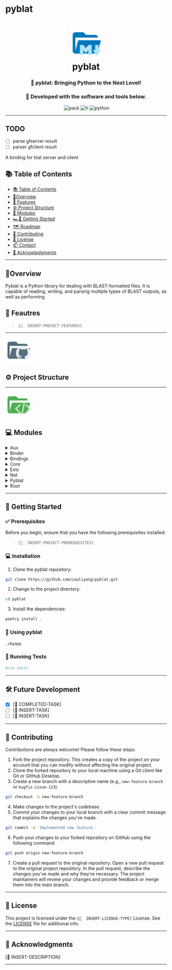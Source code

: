 # pyblat

<div align="center">
<h1 align="center">
<img src="https://raw.githubusercontent.com/PKief/vscode-material-icon-theme/ec559a9f6bfd399b82bb44393651661b08aaf7ba/icons/folder-markdown-open.svg" width="100" />
<br>
pyblat
</h1>
<h3 align="center">📍 pyblat: Bringing Python to the Next Level!</h3>
<h3 align="center">🚀 Developed with the software and tools below.</h3>
<p align="center">

<img src="https://img.shields.io/badge/Python-3776AB.svg?style=for-the-badge&logo=Python&logoColor=white" alt="" />
<img src="https://img.shields.io/badge/Markdown-000000.svg?style=for-the-badge&logo=Markdown&logoColor=white" alt="pack" />
<img src="https://img.shields.io/badge/C++-00599C.svg?style=for-the-badge&logo=C++&logoColor=white" alt="h" />
<img src="https://img.shields.io/badge/C-A8B9CC.svg?style=for-the-badge&logo=C&logoColor=black" alt="python" />
</p>

</div>

---

## TODO

- [ ] parse gfserver result
- [ ] parser gfclient result

A binding for blat server and client

## 📚 Table of Contents

- [📚 Table of Contents](#-table-of-contents)
- [📍Overview](#-introdcution)
- [🔮 Features](#-features)
- [⚙️ Project Structure](#project-structure)
- [🧩 Modules](#modules)
- [🏎💨 Getting Started](#-getting-started)
- [🗺 Roadmap](#-roadmap)
- [🤝 Contributing](#-contributing)
- [🪪 License](#-license)
- [📫 Contact](#-contact)
- [🙏 Acknowledgments](#-acknowledgments)

---

## 📍Overview

Pyblat is a Python library for dealing with BLAST-formatted files. It is capable of reading, writing, and parsing multiple types of BLAST outputs, as well as performing

## 🔮 Feautres

> `[📌  INSERT-PROJECT-FEATURES]`

---

<img src="https://raw.githubusercontent.com/PKief/vscode-material-icon-theme/ec559a9f6bfd399b82bb44393651661b08aaf7ba/icons/folder-github-open.svg" width="80" />

## ⚙️ Project Structure

---

<img src="https://raw.githubusercontent.com/PKief/vscode-material-icon-theme/ec559a9f6bfd399b82bb44393651661b08aaf7ba/icons/folder-src-open.svg" width="80" />

## 💻 Modules

<details closed><summary>Aux</summary>

| File           | Summary                                                                                                                                                                                                                                                                                              | Module                                   |
| :------------- | :--------------------------------------------------------------------------------------------------------------------------------------------------------------------------------------------------------------------------------------------------------------------------------------------------- | :--------------------------------------- |
| bandExt.h      | This code provides functions for banded Smith - Waterman extension of alignments , allowing for small gaps and mismatches . It allows for the extension of an alignment from a given start point , either forwards or backwards , with a maximum gap size and                                        | src/pyblat/extc/include/aux/bandExt.h    |
| base64.h       | This code provides functions for encoding and decoding strings using the Base64 algorithm . It includes functions for encoding a string , validating a string , and decoding a string . It is written in C and C++ .                                                                                 | src/pyblat/extc/include/aux/base64.h     |
| cheapcgi.h     | Error fetching summary.                                                                                                                                                                                                                                                                              | src/pyblat/extc/include/aux/cheapcgi.h   |
| filePath.h     | This code provides functions for parsing and manipulating file paths . It includes functions for splitting a full path into components , expanding relative paths to more absolute ones , making relative paths from one absolute directory / file to another , and checking that a path is relative | src/pyblat/extc/include/aux/filePath.h   |
| gfxPoly.h      | This code defines a struct gfxPoly , which is a two - dimensional polygon . It contains functions to create a new polygon , free up resources associated with a polygon , and add points to a polygon .                                                                                              | src/pyblat/extc/include/aux/gfxPoly.h    |
| hex.h          | This code provides functions for converting between binary and hexadecimal values . It includes functions for converting a nibble , byte , or binary string to hexadecimal , as well as functions for converting a hexadecimal character , byte                                                      | src/pyblat/extc/include/aux/hex.h        |
| htmlPage.h     | This code provides functions for reading , parsing , and submitting HTML pages and forms . It includes functions for reading cookies , parsing tags , and setting variables . It also includes functions for validating and printing HTML pages and forms .                                          | src/pyblat/extc/include/aux/htmlPage.h   |
| htmshell.h     | Htmshell.h is a library of functions used to generate HTML files on the fly . It includes functions to create cookies , encode and decode strings , print out HTML tags , and more . It is typically included with cheapcgi.h                                                                        | src/pyblat/extc/include/aux/htmshell.h   |
| https.h        | This code defines a function , netConnectHttps ( ) , which establishes an HTTPS connection with a server and returns a socket for the connection . If an error occurs , -1 is returned .                                                                                                             | src/pyblat/extc/include/aux/https.h      |
| internet.h     | This code provides functions for working with internet addresses , such as converting between IPV4 and IPV6 strings , creating masks , and checking if an IP address is in a subnet . It also includes functions for manipulating CIDR addresses and                                                 | src/pyblat/extc/include/aux/internet.h   |
| kxTok.h        | KxTok is a quick little tokenizer for stuff first loaded into memory . It was originally developed for the " Key eXpression " evaluator and can be used for public , private , or commercial purposes . It tokenizes text                                                                            | src/pyblat/extc/include/aux/kxTok.h      |
| memgfx.h       | Error fetching summary.                                                                                                                                                                                                                                                                              | src/pyblat/extc/include/aux/memgfx.h     |
| mime.h         | This file contains functions for parsing MIME messages , especially from a cgi from a multipart web form . It includes functions for parsing typical mime header lines , initializing a mimeBuf structure , and parsing multipart MIME messages                                                      | src/pyblat/extc/include/aux/mime.h       |
| portimpl.h     | This code provides functions for creating temporary files , determining the speed of the CPU , and returning the relative path to the trash directory for CGI binaries . It also contains structures for each web server supported , which are used to decide which functions to use during          | src/pyblat/extc/include/aux/portimpl.h   |
| rbTree.h       | rbTree is a type of binary tree which automatically keeps relatively balanced during inserts and deletions . It was originally created by Shane Saunders and adapted into local conventions by Jim Kent . It contains functions to add , find , remove , traverse , and dump                         | src/pyblat/extc/include/aux/rbTree.h     |
| srcVersion.h   | This code is a copyright statement for The Regents of the University of California , with a source version of 447 .                                                                                                                                                                                  | src/pyblat/extc/include/aux/srcVersion.h |
| axt.c          | Prompt too long to generate summary.                                                                                                                                                                                                                                                                 | src/pyblat/extc/src/aux/axt.c            |
| bandExt.c      | Error fetching summary.                                                                                                                                                                                                                                                                              | src/pyblat/extc/src/aux/bandExt.c        |
| base64.c       | This code provides functions to encode and decode strings using the Base64 algorithm . It includes functions to validate the input string , remove whitespace , and optionally return the size of the decoded string . It is copyright ( C ) 2011 The Regents                                        | src/pyblat/extc/src/aux/base64.c         |
| binRange.c     | This code provides functions to handle binning , which helps to restrict attention to parts of a database that contain information about a particular window on a chromosome . It works without modification for chromosome sizes up to 2Gb-1 . It includes functions to add                         | src/pyblat/extc/src/aux/binRange.c       |
| blastOut.c     | Error fetching summary.                                                                                                                                                                                                                                                                              | src/pyblat/extc/src/aux/blastOut.c       |
| cheapcgi.c     | Prompt too long to generate summary.                                                                                                                                                                                                                                                                 | src/pyblat/extc/src/aux/cheapcgi.c       |
| ffSeedExtend.c | Prompt too long to generate summary.                                                                                                                                                                                                                                                                 | src/pyblat/extc/src/aux/ffSeedExtend.c   |
| filePath.c     | This file contains functions for parsing file paths , such as converting ' \ ' to ' / ' , splitting a full path into components , expanding relative paths , and making relative paths . It also contains functions for processing symlinks and include files .                                      | src/pyblat/extc/src/aux/filePath.c       |
| hex.c          | This code provides functions for converting between hexidecimal characters and binary values . It includes functions for converting a nibble , byte , or binary string to hexidecimal characters , as well as functions for converting hexidecimal characters to                                     | src/pyblat/extc/src/aux/hex.c            |
| htmlPage.c     | Prompt too long to generate summary.                                                                                                                                                                                                                                                                 | src/pyblat/extc/src/aux/htmlPage.c       |
| htmshell.c     | Prompt too long to generate summary.                                                                                                                                                                                                                                                                 | src/pyblat/extc/src/aux/htmshell.c       |
| https.c        | Error fetching summary.                                                                                                                                                                                                                                                                              | src/pyblat/extc/src/aux/https.c          |
| intExp.c       | This code is a numerical expression evaluator that can handle both ints and doubles . It includes functions for advancing to the next token , returning a number , handling parenthetical expressions , unary minus , multiplication and division , addition and subtraction                         | src/pyblat/extc/src/aux/intExp.c         |
| internet.c     | Error fetching summary.                                                                                                                                                                                                                                                                              | src/pyblat/extc/src/aux/internet.c       |
| maf.c          | Error fetching summary.                                                                                                                                                                                                                                                                              | src/pyblat/extc/src/aux/maf.c            |
| mafFromAxt.c   | This code provides two functions , mafFromAxtTemp and mafFromAxt , which convert an axt into a maf . mafFromAxtTemp is quicker to run but the axt and maf are not independent                                                                                                                        | src/pyblat/extc/src/aux/mafFromAxt.c     |
| mime.c         | Error fetching summary.                                                                                                                                                                                                                                                                              | src/pyblat/extc/src/aux/mime.c           |
| net.c          | Prompt too long to generate summary.                                                                                                                                                                                                                                                                 | src/pyblat/extc/src/aux/net.c            |
| netlib.c       | Prompt too long to generate summary.                                                                                                                                                                                                                                                                 | src/pyblat/extc/src/aux/netlib.c         |
| ooc.c          | This code provides functions to handle overused N - mers ( tiles ) in genome indexing schemes . It includes functions to set items of tileCounts to maxPat if they are in oocFile , and to mask out simple repeats in                                                                                | src/pyblat/extc/src/aux/ooc.c            |
| patSpace.c     | Error fetching summary.                                                                                                                                                                                                                                                                              | src/pyblat/extc/src/aux/patSpace.c       |
| portimpl.c     | This code provides a set of functions for making the same code run under different web servers . It includes functions for creating temporary files , setting up environment variables , creating directories , and finding paths in directories and subdirectories .                                | src/pyblat/extc/src/aux/portimpl.c       |
| rangeTree.c    | Error fetching summary.                                                                                                                                                                                                                                                                              | src/pyblat/extc/src/aux/rangeTree.c      |
| rbTree.c       | Error fetching summary.                                                                                                                                                                                                                                                                              | src/pyblat/extc/src/aux/rbTree.c         |
| repMask.c      | This code provides functions to link the database and RAM representations of objects from the RepeatMasker .out file . It includes functions to load a row from the repeatMaskOut table into a struct , create a repeatMaskOut from a comma separated string                                         | src/pyblat/extc/src/aux/repMask.c        |
| servBrcMcw.c   | This code defines a webServerSpecific struct for the .brc.mcw.edu server , which includes functions for making temp names , getting the CGI directory , calculating speed , and getting the trash directory .                                                                                        | src/pyblat/extc/src/aux/servBrcMcw.c     |
| servCrunx.c    | This code defines a webServerSpecific struct for a local Linux server , including functions for making temporary names , getting the CGI directory , calculating speed , and getting the trash directory .                                                                                           | src/pyblat/extc/src/aux/servCrunx.c      |
| servcis.c      | This code defines a webServerSpecific struct with various functions and variables related to a Comp Science department web server . It includes functions for making temp names , accessing the CGI directory , determining the speed of the server , and accessing the trash directory . It         | src/pyblat/extc/src/aux/servcis.c        |
| servmsII.c     | This code defines a webServerSpecific struct for the Microsoft II Web Server , which includes functions for making a temp name , getting the CGI directory , getting the trash directory , and getting the speed . It is copyright 2002 Jim Kent , but license is                                    | src/pyblat/extc/src/aux/servmsII.c       |
| servpws.c      | This code defines a webServerSpecific struct for Microsoft Personal Web Server , which includes functions for making temp names , getting the CGI directory , calculating speed , and getting the trash directory .                                                                                  | src/pyblat/extc/src/aux/servpws.c        |
| sqlList.c      | Prompt too long to generate summary.                                                                                                                                                                                                                                                                 | src/pyblat/extc/src/aux/sqlList.c        |
| sqlNum.c       | sqlNum.c provides routines to convert from ascii to integer representation of numbers . It includes functions to convert from strings to unsigned integers , signed integers , unsigned longs , signed longs , floats , and doubles . It also includes functions                                     | src/pyblat/extc/src/aux/sqlNum.c         |
| wildcmp.c      | This code provides functions for wildcard matching , such as ' \* ' and ' ? ' , over a list of strings . It includes functions for case - sensitive matching , as well as functions for matching using ' % ' and ' \_ ' wildcards                                                                    | src/pyblat/extc/src/aux/wildcmp.c        |

</details>

<details closed><summary>Binder</summary>

| File           | Summary                                                                                                                                                                                                                                                                     | Module                                         |
| :------------- | :-------------------------------------------------------------------------------------------------------------------------------------------------------------------------------------------------------------------------------------------------------------------------- | :--------------------------------------------- |
| .clang-format  | This code disables the formatting of the code and never sorts the includes .                                                                                                                                                                                                | src/pyblat/extc/bindings/binder/.clang-format  |
| \_extc.cpp     | This code is a Python binding module for C++ code . It includes libraries for maps , algorithms , functions , memory , exceptions , and strings . It also includes a pybind11 module and a function for getting modules . It defines a vector of                            | src/pyblat/extc/bindings/binder/\_extc.cpp     |
| \_extc.modules | cppbinding is a library for creating bindings between C++ and other languages . It provides a simple and efficient way to create bindings between C++ and other languages , allowing developers to easily integrate C++ code into their projects . It supports a wide range | src/pyblat/extc/bindings/binder/\_extc.modules |
| \_extc.sources | This code contains five C++ files that are related to the extc library . faToTwoBit.cpp is used to convert a FASTA file to a two - bit file . gfClient.cpp and gfServer.cpp                                                                                                 | src/pyblat/extc/bindings/binder/\_extc.sources |
| faToTwoBit.cpp | This code is a C++ function that binds the faToTwoBit function from the faToTwoBit.hpp header file to the Python programming language . It takes in a vector of strings , a string , and four boolean values as parameters                                                  | src/pyblat/extc/bindings/binder/faToTwoBit.cpp |
| gfClient.cpp   | This code binds the gfClientOption class to the cppbinding module in Python , allowing for the use of the gfClientOption class in Python . It includes functions for setting the hostName , portName , tType , qType                                                        | src/pyblat/extc/bindings/binder/gfClient.cpp   |
| gfServer.cpp   | Error fetching summary.                                                                                                                                                                                                                                                     | src/pyblat/extc/bindings/binder/gfServer.cpp   |
| gfServer_1.cpp | This code is a C++ function that binds the functions pystatusServer , pygetFileList , and pyqueryServer from the gfServer.hpp header file to the cppbinding module in Python . It also declares the holder types                                                            | src/pyblat/extc/bindings/binder/gfServer_1.cpp |

</details>

<details closed><summary>Bindings</summary>

| File           | Summary                                                                                                                                                                                                                                                           | Module                                  |
| :------------- | :---------------------------------------------------------------------------------------------------------------------------------------------------------------------------------------------------------------------------------------------------------------- | :-------------------------------------- |
| dbg.h          | Error fetching summary.                                                                                                                                                                                                                                           | src/pyblat/extc/bindings/dbg.h          |
| faToTwoBit.cpp | This code is a C++ function that converts files in fasta format to 2 bit format . It checks for duplicate sequence names and can strip off version numbers . It also converts non ACGT characters to N.                                                           | src/pyblat/extc/bindings/faToTwoBit.cpp |
| faToTwoBit.hpp | This code provides a function , faToTwoBit , which converts DNA from fasta to 2bit format . It also provides a function , unknownToN , which replaces unknown characters with N. Both functions are part of the cppbinding namespace                              | src/pyblat/extc/bindings/faToTwoBit.hpp |
| gfClient.cpp   | This code is a C++ implementation of the gfClient program , which is a client for the genomic finding program that produces a .psl file . It includes functions for reading in memory files , building a gfClientOption object , and                              | src/pyblat/extc/bindings/gfClient.cpp   |
| gfClient.hpp   | This code defines the gfClientOption struct , which contains variables that can be overridden by command line , and the pygfClient and read_inmem_file functions . The gfClientOption struct contains variables such as hostName                                  | src/pyblat/extc/bindings/gfClient.hpp   |
| gfServer.cpp   | Prompt too long to generate summary.                                                                                                                                                                                                                              | src/pyblat/extc/bindings/gfServer.cpp   |
| gfServer.hpp   | This code provides functions for a genoFind server , which is used to search for sequences in a database . It includes functions for building an index , starting and stopping the server , querying the server , and logging usage statistics . It also includes | src/pyblat/extc/bindings/gfServer.hpp   |

</details>

<details closed><summary>Core</summary>

| File          | Summary                                                                                                                                                                                                                                                                                          | Module                                     |
| :------------ | :----------------------------------------------------------------------------------------------------------------------------------------------------------------------------------------------------------------------------------------------------------------------------------------------- | :----------------------------------------- |
| aliType.h     | This code defines various types of sequence alignment and stringency levels for a genoFind program . It includes enum types for gfType ( DNA , RNA , Protein , etc . ) and ffStringency ( Exact , CDNA , Tight ,                                                                                 | src/pyblat/extc/include/core/aliType.h     |
| axt.h         | This code contains routines to read and write alignments in the AXT format , which is a simple alignment format with four lines per alignment . It also contains code for simple DNA alignment scoring schemes . It is copyright 2002 Jim Kent , but license is                                  | src/pyblat/extc/include/core/axt.h         |
| bPlusTree.h   | This code implements a B+ Tree index file for disk - based storage . It provides functions to create a B+ Tree from a sorted list , lookup a value given a key , and traverse the tree . It also contains the layout of the file                                                                 | src/pyblat/extc/include/core/bPlusTree.h   |
| binRange.h    | This code provides functions to handle binning , which helps to restrict attention to parts of a database that contain information about a particular window on a chromosome . It includes functions to add and remove items from a binKeeper , find items in a bin                              | src/pyblat/extc/include/core/binRange.h    |
| bits.h        | This code provides functions to handle operations on arrays of bits , such as allocating , resizing , cloning , setting , clearing , and counting bits . It also provides functions to perform bitwise operations such as AND , OR , and XOR ,                                                   | src/pyblat/extc/include/core/bits.h        |
| chain.h       | This code provides functions for creating and manipulating chain objects , which are pairwise alignments that can include gaps in both sequences at once . It is suitable for cross species genomic comparisons , similar to psl . It includes functions for sorting , writing ,                 | src/pyblat/extc/include/core/chain.h       |
| common.h      | Prompt too long to generate summary.                                                                                                                                                                                                                                                             | src/pyblat/extc/include/core/common.h      |
| dlist.h       | This file contains headers for generic doubly - linked list routines . It provides functions to create , initialize , reset , and free doubly - linked lists , as well as functions to add and remove nodes from the list , sort the list , and                                                  | src/pyblat/extc/include/core/dlist.h       |
| dnaseq.h      | This code provides functions to manage DNA sequences , including creating , cloning , and freeing them , as well as translating them into proteins , and creating a hash of the sequences keyed by name . It also provides functions to determine if a sequence is DNA                           | src/pyblat/extc/include/core/dnaseq.h      |
| dnautil.h     | This code provides functions for working with DNA and amino acids , such as converting between upper and lower case , filtering out non - DNA characters , and calculating the reverse complement of DNA . It also includes functions for calculating the score of a DNA or amino                | src/pyblat/extc/include/core/dnautil.h     |
| dystring.h    | This code provides functions for creating and manipulating a dynamically resizing string , which can be used for formatted output . It includes functions for appending strings , characters , and variables , as well as for quoting strings , resizing strings , and freeing strings           | src/pyblat/extc/include/core/dystring.h    |
| errAbort.h    | ErrAbort.h is a library that provides an error handler and warning message printer stack . It allows users to customize the behavior of the error handler and warning message printer , and provides functions to abort , warn , and set handlers . It                                           | src/pyblat/extc/include/core/errAbort.h    |
| errCatch.h    | errCatch is a library that helps catch errors so that errAborts are not fatal and warns do not necessarily get printed immediately . It provides a way to catch errors and warnings , and then handle them accordingly . It also provides a way to                                               | src/pyblat/extc/include/core/errCatch.h    |
| fa.h          | This file contains routines for reading and writing fasta format sequence files . It includes functions for reading a single sequence , reading all sequences in a file , and writing a single sequence or all sequences in a list to a file . It also includes functions                        | src/pyblat/extc/include/core/fa.h          |
| fuzzyFind.h   | This file is a header file for the fuzzyFind DNA sequence aligner . It contains functions for finding and scoring alignments between a needle and haystack DNA sequence , as well as functions for manipulating and displaying the alignments . It also contains a                               | src/pyblat/extc/include/core/fuzzyFind.h   |
| genoFind.h    | Error fetching summary.                                                                                                                                                                                                                                                                          | src/pyblat/extc/include/core/genoFind.h    |
| gfClientLib.h | This code provides functions for genoFind clients to read and manipulate files in .2bit ,.nib , and .fa formats , as well as create a list of dnaSeqs and unmask them .                                                                                                                          | src/pyblat/extc/include/core/gfClientLib.h |
| gfInternal.h  | This code contains functions related to the gfRange struct , which is used to store information about a range of bases found by genoFind . The functions include gfRangeFree , gfRangeFreeList , gfRangeCmpTarget                                                                                | src/pyblat/extc/include/core/gfInternal.h  |
| hash.h        | This code provides functions to create and manipulate hash tables , which are data structures that provide name / value pairs . It includes functions to add elements to a hash , retrieve a named element , iterate through all elements in a hash , and free up                                | src/pyblat/extc/include/core/hash.h        |
| linefile.h    | Error fetching summary.                                                                                                                                                                                                                                                                          | src/pyblat/extc/include/core/linefile.h    |
| localmem.h    | LocalMem.h provides a set of routines for allocating and disposing of small to medium size pieces of memory . It includes functions for creating a local memory pool , allocating memory from the pool , adjusting memory size , cloning memory blocks ,                                         | src/pyblat/extc/include/core/localmem.h    |
| maf.h         | This code provides functions for reading , writing , and manipulating multiple alignment format ( MAF ) files . It includes functions for opening and closing MAF files , reading and writing MAF alignments , finding components of MAF alignments , and manipulating                           | src/pyblat/extc/include/core/maf.h         |
| memalloc.h    | This code provides functions to allow the user to control memory allocation and deallocation , as well as debug scrambled heaps . It includes functions to push and pop memory handlers , set the default memory handler , push a careful memory handler , check the                             | src/pyblat/extc/include/core/memalloc.h    |
| net.h         | This file provides functions for wrapping around network communications , such as connecting to a server , sending and receiving strings , and parsing URLs . It also provides functions for setting timeouts , catching broken pipes , and reading and writing data from / to a socket          | src/pyblat/extc/include/core/net.h         |
| netlib.h      | This file provides functions to wrap around network communications , such as connecting to a server , sending and receiving strings , and parsing URLs . It also provides functions to read and write data from a socket , and to set timeouts for read and write operations                     | src/pyblat/extc/include/core/netlib.h      |
| nib.h         | This file provides an interface to nucleotides stored 4 bits per base , allowing for room for N. It contains functions for opening and verifying a file , loading parts of a file , writing a file , and parsing a file name . It also                                                           | src/pyblat/extc/include/core/nib.h         |
| obscure.h     | This header file contains a collection of functions that are useful but not commonly used . It includes functions for incrementing a 32 - bit value on disk , counting the number of digits in a number , printing out a long number with commas , formatting                                    | src/pyblat/extc/include/core/obscure.h     |
| ooc.h         | This code provides functions to handle overused N - mers ( tiles ) in genome indexing schemes . It includes functions to set items of tileCounts to maxPat if they are in oocFile , and to mask out simple repeats in                                                                            | src/pyblat/extc/include/core/ooc.h         |
| options.h     | This code provides functions for processing command line options into a hash . It includes functions for validating options , returning values for different types , and checking if an option exists . It also includes functions for parsing options into a hash and freeing the hash .        | src/pyblat/extc/include/core/options.h     |
| patSpace.h    | PatSpace is a homology finding algorithm that occurs mostly in pattern space . It is used to find occurrences of DNA in a pattern space and is copyright 2000 Jim Kent . It is free to use for all purposes . It requires a sequence array ,                                                     | src/pyblat/extc/include/core/patSpace.h    |
| pipeline.h    | This code creates a process pipeline that can be used for reading or writing , avoiding many of the obscure problems associated with system ( ) and popen ( ) . It allows for the specification of a file at the other end of the pipeline , as well as the                                      | src/pyblat/extc/include/core/pipeline.h    |
| portable.h    | This header file provides wrappers around functions that vary from server to server and operating system to operating system . It includes functions for listing files in a directory , creating directories , making and renaming files , getting the current directory , getting the host name | src/pyblat/extc/include/core/portable.h    |
| psl.h         | Error fetching summary.                                                                                                                                                                                                                                                                          | src/pyblat/extc/include/core/psl.h         |
| rangeTree.h   | This module is a way of keeping track of non - overlapping ranges ( half - open intervals ) using a self - balancing rbTree code . It is useful in place of a bitmap when the total number of ranges is significantly                                                                            | src/pyblat/extc/include/core/rangeTree.h   |
| repMask.h     | This header file provides functions for loading , freeing , and outputting data from the Repeat Masker Out format , which is used to store information about repeat elements in a genome . It also provides a function for opening a Repeat Masker Out file .                                    | src/pyblat/extc/include/core/repMask.h     |
| sig.h         | This file contains signatures that start various binary files , such as binary alignment files , gene files , and index files . It is copyright 2000 Jim Kent , but license is granted for all use - public , private or commercial . It contains signatures for binary                          | src/pyblat/extc/include/core/sig.h         |
| sqlList.h     | This code provides functions for processing comma separated lists , such as converting them to arrays , converting arrays to strings , and parsing and printing enumerated and set column values . It is copyright 2002 Jim Kent , but license is granted for all use - public                   | src/pyblat/extc/include/core/sqlList.h     |
| sqlNum.h      | sqlNum.h is a file containing routines to convert from ascii to unsigned / integer values more quickly than atoi . It was developed for use with SQL databases , and is used by AutoSQL and other parsers in the source tree                                                                     | src/pyblat/extc/include/core/sqlNum.h      |
| supStitch.h   | SupStitch is a C library used to stitch together a bundle of ffAli alignments that share a common query and target sequence into larger alignments . It is commonly used when the query sequence was broken up into overlapping blocks in the initial alignment                                  | src/pyblat/extc/include/core/supStitch.h   |
| trans3.h      | This code defines a trans3 structure which contains a sequence and three translated reading frames . It also provides functions to create , free , and find trans3 structures in a t3Hash , as well as functions to calculate offsets and frames .                                               | src/pyblat/extc/include/core/trans3.h      |
| twoBit.h      | This code provides functions for reading and writing DNA sequences represented as two bits per pixel , along with associated list of regions containing N 's and masked regions . It includes functions for reading and writing .2bit files , reading parts of sequences , and converting        | src/pyblat/extc/include/core/twoBit.h      |
| udc.h         | UDC is a caching system that keeps blocks of data fetched from URLs in sparse local files for quick use the next time the data is needed . It simplifies caching by only allowing reads , not writes . The cache directory is constructed from the                                               | src/pyblat/extc/include/core/udc.h         |
| verbose.h     | This header file provides functions for writing out status messages to stderr according to the current verbosity level . It also provides functions for setting the verbosity level , setting the log file , and setting the verbosity level for a CGI .                                         | src/pyblat/extc/include/core/verbose.h     |
| aliType.c     | aliType.h provides definitions for the type of alignment , including functions to return a string representing the type and to return the type from a string .                                                                                                                                   | src/pyblat/extc/src/core/aliType.c         |
| bPlusTree.c   | Error fetching summary.                                                                                                                                                                                                                                                                          | src/pyblat/extc/src/core/bPlusTree.c       |
| bits.c        | This file contains functions to handle operations on arrays of bits , such as setting , clearing , and counting bits . It also includes functions to allocate , reallocate , and free memory for bit arrays . It is copyright 2002 Jim Kent , but license                                        | src/pyblat/extc/src/core/bits.c            |
| chain.c       | Error fetching summary.                                                                                                                                                                                                                                                                          | src/pyblat/extc/src/core/chain.c           |
| common.c      | Prompt too long to generate summary.                                                                                                                                                                                                                                                             | src/pyblat/extc/src/core/common.c          |
| dlist.c       | struct dlNode _ dlFindVal(struct dlList _ list , void \* val ,                                                                                                                                                                                                                                   | src/pyblat/extc/src/core/dlist.c           |
|               | int ( _ compare)(const void _ elem1 , const void \* elem2 ) )                                                                                                                                                                                                                                    |                                            |
|               | / \* Return node on list if any                                                                                                                                                                                                                                                                  |                                            |
| dnaseq.c      | This code provides functions to manage DNA sequences , including creating , cloning , freeing , and translating them . It also provides functions to determine if a sequence is lower case , DNA , or protein , and to create a mask from an upper case sequence .                               | src/pyblat/extc/src/core/dnaseq.c          |
| dnautil.c     | Prompt too long to generate summary.                                                                                                                                                                                                                                                             | src/pyblat/extc/src/core/dnautil.c         |
| dystring.c    | DyString : A library of functions for creating and manipulating dynamically resizing strings . It includes functions for creating a new dynamic string , freeing a dynamic string , appending characters and strings to the end of a dynamic string , expanding the buffer size                  | src/pyblat/extc/src/core/dystring.c        |
| errAbort.c    | Summary : errAbort.c is a file that provides an error handler for programs . It maintains two stacks - a warning message printer stack , and an " abort handler " stack . It provides functions for setting and reverting to old                                                                 | src/pyblat/extc/src/core/errAbort.c        |
| errCatch.c    | This code provides a structure for catching errors and warnings in a program , allowing them to be handled without causing the program to abort . It includes functions for creating and freeing the errCatch structure , pushing and popping handlers , and finishing up error catching         | src/pyblat/extc/src/core/errCatch.c        |
| fa.c          | Error fetching summary.                                                                                                                                                                                                                                                                          | src/pyblat/extc/src/core/fa.c              |
| ffAli.c       | This file contains utility functions for working with ffAlis , which are data structures used to represent alignments between two DNA sequences . The functions include ffFreeAli ( ) , which disposes of memory gotten from fuzzyFind ( ) , ffOneIntronOrient                                   | src/pyblat/extc/src/core/ffAli.c           |
| ffAliHelp.c   | ffAliHelp is a set of helper routines for producing ffAli type alignments . It includes functions for concatenating , sorting , merging , and expanding alignments , as well as functions for scoring and sliding introns .                                                                      | src/pyblat/extc/src/core/ffAliHelp.c       |
| ffScore.c     | ffScore is a C program that scores fuzzyFind ( ffAli ) alignments . It includes functions to calculate gap penalties , score matches , and score alignments based on the given stringency .                                                                                                      | src/pyblat/extc/src/core/ffScore.c         |
| fuzzyFind.c   | Prompt too long to generate summary.                                                                                                                                                                                                                                                             | src/pyblat/extc/src/core/fuzzyFind.c       |
| genoFind.c    | Prompt too long to generate summary.                                                                                                                                                                                                                                                             | src/pyblat/extc/src/core/genoFind.c        |
| gfBlatLib.c   | Prompt too long to generate summary.                                                                                                                                                                                                                                                             | src/pyblat/extc/src/core/gfBlatLib.c       |
| gfClientLib.c | This code provides functions for loading and masking DNA sequences from .2bit ,.nib ,.fa ,.Z ,.gz , and .bz2 files . It includes functions for reading a list of filenames , unm                                                                                                                 | src/pyblat/extc/src/core/gfClientLib.c     |
| gfInternal.c  | This code provides functions to expand a range and load a cached target sequence from a NIB or 2bit file . It also provides a function to extract the sequence name and optionally the file name from a given spec .                                                                             | src/pyblat/extc/src/core/gfInternal.c      |
| gfOut.c       | Error fetching summary.                                                                                                                                                                                                                                                                          | src/pyblat/extc/src/core/gfOut.c           |
| hash.c        | Error fetching summary.                                                                                                                                                                                                                                                                          | src/pyblat/extc/src/core/hash.c            |
| kxTok.c       | KxTok is a quick little tokenizer for stuff first loaded into memory . It was originally developed for the " Key eXpression " evaluator . It can tokenize strings , punctuation , and operators , and can also be                                                                                | src/pyblat/extc/src/core/kxTok.c           |
| linefile.c    | Prompt too long to generate summary.                                                                                                                                                                                                                                                             | src/pyblat/extc/src/core/linefile.c        |
| localmem.c    | LocalMem.c is a file containing routines for allocating and managing memory in a local memory pool . It includes functions for allocating memory , cloning strings and memory blocks , and adding references to a list . It also includes functions for calculating the                          | src/pyblat/extc/src/core/localmem.c        |
| memalloc.c    | Error fetching summary.                                                                                                                                                                                                                                                                          | src/pyblat/extc/src/core/memalloc.c        |
| nib.c         | Error fetching summary.                                                                                                                                                                                                                                                                          | src/pyblat/extc/src/core/nib.c             |
| obscure.c     | Error fetching summary.                                                                                                                                                                                                                                                                          | src/pyblat/extc/src/core/obscure.c         |
| options.c     | Error fetching summary.                                                                                                                                                                                                                                                                          | src/pyblat/extc/src/core/options.c         |
| osunix.c      | Error fetching summary.                                                                                                                                                                                                                                                                          | src/pyblat/extc/src/core/osunix.c          |
| pipeline.c    | Error fetching summary.                                                                                                                                                                                                                                                                          | src/pyblat/extc/src/core/pipeline.c        |
| psl.c         | Prompt too long to generate summary.                                                                                                                                                                                                                                                             | src/pyblat/extc/src/core/psl.c             |
| servcl.c      | This code creates a web server for command line execution , with functions for creating temporary files , returning the path for CGI executables , calculating speed , and returning the path for temporary files .                                                                              | src/pyblat/extc/src/core/servcl.c          |
| supStitch.c   | Error fetching summary.                                                                                                                                                                                                                                                                          | src/pyblat/extc/src/core/supStitch.c       |
| trans3.c      | Trans3 : trans3New ( ) is a function that creates a new set of translated sequences from a given DNA sequence . It includes functions to free the trans3 structure , find a trans3 in a hash , offset a peptide in the context                                                                   | src/pyblat/extc/src/core/trans3.c          |
| twoBit.c      | Prompt too long to generate summary.                                                                                                                                                                                                                                                             | src/pyblat/extc/src/core/twoBit.c          |
| udc.c         | Prompt too long to generate summary.                                                                                                                                                                                                                                                             | src/pyblat/extc/src/core/udc.c             |
| verbose.c     | This code provides functions for writing out status messages according to the current verbosity level . It includes functions for setting the verbosity level , setting the log file , and printing messages with a given verbosity level . It also includes functions for printing messages     | src/pyblat/extc/src/core/verbose.c         |

</details>

<details closed><summary>Extc</summary>

| File         | Summary                                                                                                                                                                                                                              | Module                       |
| :----------- | :----------------------------------------------------------------------------------------------------------------------------------------------------------------------------------------------------------------------------------- | :--------------------------- |
| blat.c       | Error fetching summary.                                                                                                                                                                                                              | src/pyblat/extc/blat.c       |
| faToTwoBit.c | This code converts DNA from fasta to 2bit format . It takes in multiple fasta files and outputs a single 2bit file . It has options to ignore lower - case masking , strip off version numbers , and ignore duplicate sequences . It | src/pyblat/extc/faToTwoBit.c |
| gfClient.c   | gfClient is a client for the genomic finding program that produces a .psl file . It takes in a fasta format file and produces a .psl file with the output . It has various options to control the output format , query              | src/pyblat/extc/gfClient.c   |
| gfServer.c   | Prompt too long to generate summary.                                                                                                                                                                                                 | src/pyblat/extc/gfServer.c   |

</details>

<details closed><summary>Net</summary>

| File    | Summary                                                                                                                                                                                                                                  | Module                              |
| :------ | :--------------------------------------------------------------------------------------------------------------------------------------------------------------------------------------------------------------------------------------- | :---------------------------------- |
| gfNet.h | This code is a Python program that takes a list of numbers and prints out the sum of all the numbers in the list . It begins by initializing a variable to 0 , then iterates through the list of numbers , adding each number to         | src/pyblat/extc/include/net/gfNet.h |
| log.h   | This code provides logging functions for servers , allowing them to log to a file and/or syslog . It includes functions to open syslog and file logging , set the minimum priority to log , and log errors , warnings , info , and debug | src/pyblat/extc/include/net/log.h   |
| gfNet.c | This code provides functions for setting up a network connection to a BLAT / iPCR server , as well as functions for beginning and ending requests , and disconnecting from the server .                                                  | src/pyblat/extc/src/net/gfNet.c     |
| log.c   | Summary : log.c is a logging program for servers that can log to a file and/or syslog . It includes functions to open syslog and file logging , set the minimum priority to log , and log messages with different levels of priority     | src/pyblat/extc/src/net/log.c       |

</details>

<details closed><summary>Pyblat</summary>

| File      | Summary                                                                                                                                                                                                                          | Module               |
| :-------- | :------------------------------------------------------------------------------------------------------------------------------------------------------------------------------------------------------------------------------- | :------------------- |
| py.typed  | This code is a Python program that takes a list of numbers and prints out the sum of all the numbers in the list . It begins by initializing a variable to 0 , then iterates through the list of numbers , adding each number to | src/pyblat/py.typed  |
| server.py | This code creates a Server class that can be used to start , stop , and query a server . It also contains functions to convert a file to two bit , get the status of the server , and get a list of files .                      | src/pyblat/server.py |

</details>

<details closed><summary>Root</summary>

| File             | Summary                                                                                                                                                                                                                                 | Module           |
| :--------------- | :-------------------------------------------------------------------------------------------------------------------------------------------------------------------------------------------------------------------------------------- | :--------------- |
| .clang-format    | This code is a Cpp style configuration based on the Google style guide . It sets rules for Access Modifier Offset , Alignments , Brace Wrapping , Break Before Binary Operators , Column Limit , Indent Width , Insert Tra              | .clang-format    |
| all_includes.hpp | This code includes a variety of libraries for C++ programming , such as the < algorithm > , < chrono > , < cstring > , < ctime > , < faToTwoBit.hpp > , < gfClient.hpp > , <                                                            | all_includes.hpp |
| build.py         | This code is used to build a C++ extension for a Python package called pyblat . It checks the environment for a conda environment , removes environment variables , checks the htslib path , and gets the htslib library and include    | build.py         |
| tasks.py         | This code contains functions to start , stop , and query a server using the pyblat and extc libraries . It also contains functions to run commands using the invoke library , and to read and write data using the asyncio and simdjson | tasks.py         |

</details>
<hr />

## 🚀 Getting Started

### ✅ Prerequisites

Before you begin, ensure that you have the following prerequisites installed:

> `[📌  INSERT-PROJECT-PREREQUISITES]`

### 💻 Installation

1. Clone the pyblat repository:

```sh
git clone https://github.com/cauliyang/pyblat.git
```

2. Change to the project directory:

```sh
cd pyblat
```

3. Install the dependencies:

```sh
poetry install .
```

### 🤖 Using pyblat

```sh
./myapp
```

### 🧪 Running Tests

```sh
#run tests
```

<hr />

## 🛠 Future Development

- [x] [📌 COMPLETED-TASK]
- [ ] [📌 INSERT-TASK]
- [ ] [📌 INSERT-TASK]

---

## 🤝 Contributing

Contributions are always welcome! Please follow these steps:

1. Fork the project repository. This creates a copy of the project on your account that you can modify without affecting the original project.
2. Clone the forked repository to your local machine using a Git client like Git or GitHub Desktop.
3. Create a new branch with a descriptive name (e.g., `new-feature-branch` or `bugfix-issue-123`).

```sh
git checkout -b new-feature-branch
```

4. Make changes to the project's codebase.
5. Commit your changes to your local branch with a clear commit message that explains the changes you've made.

```sh
git commit -m 'Implemented new feature.'
```

6. Push your changes to your forked repository on GitHub using the following command

```sh
git push origin new-feature-branch
```

7. Create a pull request to the original repository.
   Open a new pull request to the original project repository. In the pull request, describe the changes you've made and why they're necessary.
   The project maintainers will review your changes and provide feedback or merge them into the main branch.

---

## 🪪 License

This project is licensed under the `[📌  INSERT-LICENSE-TYPE]` License. See the [LICENSE](https://docs.github.com/en/communities/setting-up-your-project-for-healthy-contributions/adding-a-license-to-a-repository) file for additional info.

---

## 🙏 Acknowledgments

[📌 INSERT-DESCRIPTION]

---
